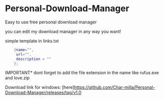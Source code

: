 # Personal-Download-Manager

Easy to use free personal download manager

you can edit my download manager in any way you want!

simple template in links.txt

```lua
	{name="", 
	 url="", 
	 description = ""
	};
```

IMPORTANT* dont forget to add the file extension in the name like rufus.exe and love.zip

Download link for windows: [here]https://github.com/Char-milla/Personal-Download-Manager/releases/tag/v1.0
